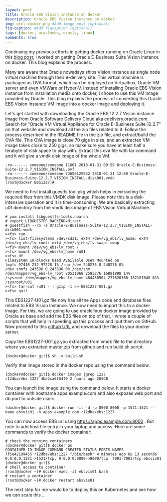 ```yaml
---
layout: post
title: Oracle EBS Vision Instance on docker
description: Oracle EBS Vision Instance on docker
img: orcl-docker.png #Add image post (optional)
fig-caption: #Add figcaption (optional)
tags: [docker, oracleebs, oracle, linux]
comments: true
---
```


Continuing my previous efforts in getting docker running on Oracle Linux in this [blog post](https://r12dba.com/docker-oracle-linux/), I worked on getting Oracle E-Business Suite Vision Instance on docker. This blog explains the process. 

Many are aware that Oracle nowadays ships Vision Instance as single node virtual machine through their e-delivery site. This virtual machine is packaged as OVA format, which can be deployed on Virtualbox, Oracle VM server and even VMWare or Hyper-V. Instead of installing Oracle EBS Vision instance from installation media onto docker, I chose to use this VM image provided by Oracle. This blog explains the process of converting this Oracle EBS Vision Instance VM image into a docker image and deploying it. 

Let's get started with downloading the Oracle EBS 12.2.7 Vision instance image from Oracle Software Delivery Cloud aka edelivery.oracle.com. Search for "Oracle VM Virtual Appliance for Oracle E-Business Suite 12.2.7" on that website and download all the zip files related to it. Follow the process described in the README file in the zip file, and extract/build the OVA file. This OVA image is close 70 gigs in size, and an extracted VM image takes close to 250 gigs, so make sure you have at least half a terabyte of disk space to play with. Extract this ova file with tar command and it will give a vmdk disk image of the whole VM. 

```[root@docker EBS1227]# tar -xvf 1227.ova 
-rw------- someone/someone 11601 2018-01-31 09:59 Oracle-E-Business-Suite-12.2.7_VISION_INSTALL.ovf 
-rw------- someone/someone 73656125952 2018-01-31 12:59 Oracle-E-Business-Suite-12.2.7_VISION_INSTALL-disk001.vmdk 
[root@docker EBS1227]# 
```
We need to first install guestfs tool pkg which helps in extracting the required files from this VMDK disk image. Please note this is a disk-intensive operation and it is time-consuming. We are basically extracting u01 directory from the vmdk disk image of EBS Vision Virtual Machine. 
```
# yum install libguestfs-tools.noarch 
# export LIBGUESTFS_BACKEND=direct 
# guestfish --ro -a Oracle-E-Business-Suite-12.2.7_VISION_INSTALL-disk001.vmdk 
><fs> run 
><fs> list-filesystems /dev/sda1: ext4 /dev/vg_ebs/lv_home: ext4 /dev/vg_ebs/lv_root: ext4 /dev/vg_ebs/lv_swap: swap 
><fs> mount /dev/vg_ebs/lv_root / 
><fs> mount /dev/vg_ebs/lv_home /u01 
><fs> df 
Filesystem 1K-blocks Used Available Use% Mounted on 
tmpfs 97440 212 97228 1% /run /dev 240276 0 240276 0% 
/dev shmfs 243596 0 243596 0% /dev/shm 
/dev/mapper/vg_ebs-lv_root 20531068 2583276 16881808 14% 
/sysroot /dev/mapper/vg_ebs-lv_home 484438504 277620368 182187048 61% 
/sysroot/u01 
><fs> tar-out /u01 - | gzip -1 >> EBS1227-U01.gz 
><fs> quit 
```
This EBS1227-U01.gz file now has all the Apps code and database files related to EBS Vision Instance. We now need to import this to a docker image. For this, we are going to use oraclelinux docker image provided by Oracle as base and add the EBS files on top of that. I wrote a couple of scripts that will help in speeding up this process and Iput them on GitHub. Now proceed to this [github URL](https://github.com/vasuballa/docker-ebs/archive/master.zip) and download the files to your docker server. 

Copy the EBS1227-U01.gz you extracted from vmdk file to the directory where you extracted master.zip from github and run build.sh script. 

```
[docker@docker git]$ sh -x build.sh 
```
Verify that image stored in the docker repo using the command below. 
```
[docker@docker git]$ docker images |grep 1227 
r12dba/ebs 1227 4bd2ca6f64f0 2 hours ago 283GB 
```
You can launch the image using the command below. It starts a docker container with hostname apps.example.com and also exposes web port and db port to outside users 
```
[docker@docker git]$ docker run -it -d -p 8000:8000 -p 1521:1521 --name ebsvis01 -h apps.example.com r12dba/ebs:1227 
```
You can now access EBS url using https://apps.example.com:8000 . But note to add host file entry in your laptop and access. Here are some commands to verify the docker container: 

```
# check the running containers 
[docker@docker git]$ docker ps 
CONTAINER ID IMAGE COMMAND CREATED STATUS PORTS NAMES 
7f5e42199455 r12dba/ebs:1227 "/bin/bash" 4 minutes ago Up 13 seconds 0.0.0.0:1521->1521/tcp, 0.0.0.0:8000->8000/tcp, 7001-7002/tcp ebsvis01 
[docker@docker git]$ 
# shell access to container 
[root@docker ~]# docker exec -it ebsvis01 bash 
# restart a container 
[root@docker ~]# docker restart ebsvis01 
```
The next step for me would be to deploy this on Kubernetes and see how we can scale this ...